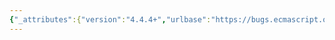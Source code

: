 ```yaml
---
{"_attributes":{"version":"4.4.4+","urlbase":"https://bugs.ecmascript.org/","maintainer":"dherman@mozilla.com"},"bug":{"bug_id":812,"creation_ts":"2012-10-23 13:43:00 -0700","short_desc":"12.6.3: order of algorithms","delta_ts":"2012-10-26 15:34:33 -0700","product":"Draft for 6th Edition","component":"editorial issue","version":"Rev 10: September 27, 2012 Draft","rep_platform":"All","op_sys":"All","bug_status":"RESOLVED","resolution":"FIXED","priority":"Normal","bug_severity":"enhancement","everconfirmed":true,"reporter":{"uid":"jmdyck","name":"Michael Dyck"},"assigned_to":{"uid":"allen","name":"Allen Wirfs-Brock"},"long_desc":[{"commentid":1976,"comment_count":0,"who":{"uid":"jmdyck","name":"Michael Dyck"},"bug_when":"2012-10-23 13:43:25 -0700","thetext":"In 12.6.3 \"The for Statement\",\nunder \"Runtime Semantics: Labelled Evaluation\",\nthere's a production-headed algorithm, then an abstract operation, then 2 more production-headed algorithms.\n\nI suggest moving the abstract operation to the bottom of the sub-section (as in 11.1.9, 11.2.3, and 12.6.4). Then it's clearer that the latter 2 production-headed algorithms are sub-definitions of \"Labelled Evaluation With argument labelSet\"."},{"commentid":1977,"comment_count":1,"who":{"uid":"allen","name":"Allen Wirfs-Brock"},"bug_when":"2012-10-23 15:49:56 -0700","thetext":"corrected in rev 11 editor's draft. Made a sweep at add adding a Runtime Semantics header to most abstraction operations through the spec."},{"commentid":2191,"comment_count":2,"who":{"uid":"allen","name":"Allen Wirfs-Brock"},"bug_when":"2012-10-26 15:34:33 -0700","thetext":"in October 26, 2012 release draft"}]}}
---
```

